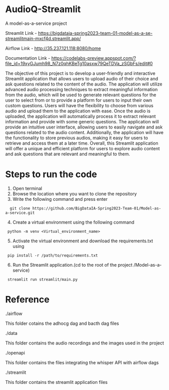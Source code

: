 # AudioQ-Streamlit
A model-as-a-service project 


Streamlit Link - https://bigdataia-spring2023-team-01-model-as-a-se-streamlitmain-mxcf4d.streamlit.app/

Airflow Link - http://35.237.121.118:8080/home

Documentation Link - https://codelabs-preview.appspot.com/?file_id=19xyGJumh98_N7z0qhKBeTg10asxw79QeTDVa_zSGbFs/edit#0

The objective of this project is to develop a user-friendly and interactive Streamlit application that allows users to upload audio of their choice and ask questions related to the content of the audio. The application will utilize advanced audio processing techniques to extract meaningful information from the audio, which will be used to generate relevant questions for the user to select from or to provide a platform for users to input their own custom questions.
Users will have the flexibility to choose from various audio and upload them to the application with ease. Once the audio is uploaded, the application will automatically process it to extract relevant information and provide with some generic questions.
The application will provide an intuitive user interface, allowing users to easily navigate and ask questions related to the audio content. Additionally, the application will have the functionality to store previous audios, making it easy for users to retrieve and access them at a later time.
Overall, this Streamlit application will offer a unique and efficient platform for users to explore audio content and ask questions that are relevant and meaningful to them.

# Steps to run the code
1. Open terminal
2. Browse the location where you want to clone the repository
3. Write the following command and press enter 
````
  git clone https://github.com/BigDataIA-Spring2023-Team-01/Model-as-a-service.git
 ````
 4. Create a virtual environment using the following command
 ````
  python -m venv <Virtual_environment_name>
 ````
 5. Activate the virtual environment and download the requirements.txt using
 ````
  pip install -r /path/to/requirements.txt
 ````
 6. Run the Streamlit application.(cd to the root of the project /Model-as-a-service)
 ````
  streamlit run streamlit/main.py
 ````
# Reference 
./airflow

This folder cotains the adhocg dag and bacth dag files 

./data 

This folder contains the audio recordings and the images used in the project

./openapi

This folder contains the files integrating the whisper API with airflow dags

./streamlit 

This folder contains the streamlit application files

